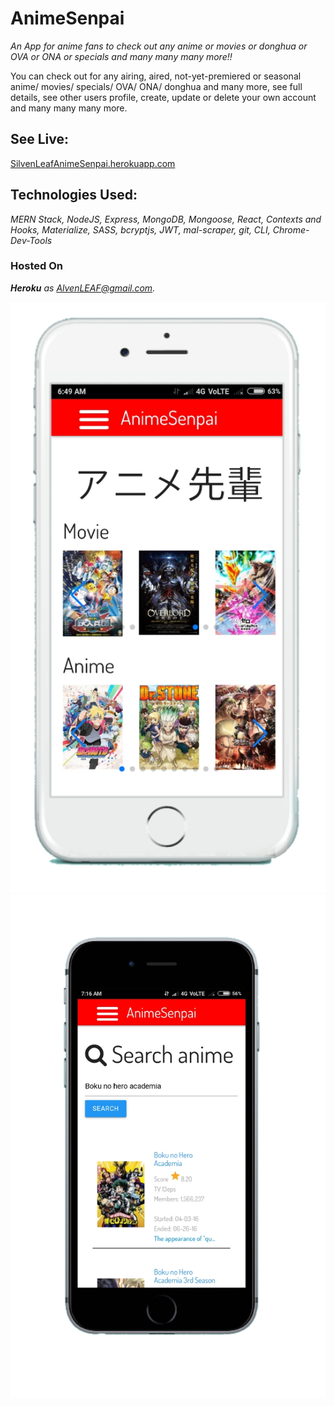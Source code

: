 # AnimeSenpai
*An App for anime fans to check out any anime or movies or donghua or OVA or ONA or specials and many many many more!!* 

You can check out for any airing, aired, not-yet-premiered or seasonal anime/ movies/ specials/ OVA/ ONA/ donghua and many more, see full details, see other users profile, create, update or delete your own account and many many many more.

## **See Live:**
[SilvenLeafAnimeSenpai.herokuapp.com](http://SilvenLeafAnimeSenpai.herokuapp.com)    


## **Technologies Used:**
*MERN Stack, NodeJS, Express, MongoDB, Mongoose, React, Contexts and Hooks, Materialize, SASS, bcryptjs, JWT, mal-scraper, git, CLI, Chrome-Dev-Tools*    


### **Hosted On**
***Heroku*** *as AlvenLEAF@gmail.com.*  



<img src="/AnimeSenpai Home.png" />
<img src="/AnimeSenpai Search.png" />

